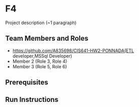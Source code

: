 # F4

Project description (~1 paragraph)

## Team Members and Roles

* https://github.com/A835698/CIS641-HW2-PONNADA(ETL developer,MSSql Developer)
* Member 2 (Role 3, Role 4)
* Member 3 (Role 5, Role 6)

## Prerequisites

## Run Instructions
